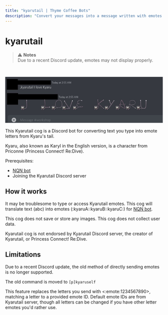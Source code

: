 ```yaml
---
title: "kyarutail | Thyme Coffee Bots"
description: "Convert your messages into a message written with emotes of Kyaru's tail. Kyaru (aka. Karyl) is a character from Princess Connect! Re:Dive."
---
```


# kyarutail

<CogHero cog="kyarutail" :desc="$frontmatter.description" />

> ⚠ **Notes**
> <br>
> Due to a recent Discord update, emotes may not display properly.

<br>

![kyarutail.jpg](./kyarutail.jpg)

This Kyarutail cog is a Discord bot for converting text you type into emote letters from Kyaru's tail.

Kyaru, also known as Karyl in the English version, is a character from Priconne (Princess Connect! Re:Dive).

Prerequisites:
- [NQN bot](https://nqn.blue)
- Joining the Kyarutail Discord server


## How it works

It may be troublesome to type or access Kyarutail emotes. This cog will translate text (abc) into emotes (:kyaruA::kyaruB::kyaruC:) for [NQN bot](https://nqn.blue).

This cog does not save or store any images. This cog does not collect user data.

Kyarutail cog is not endorsed by Kyarutail Discord server, the creator of Kyarutail, or Princess Connect! Re:Dive.


## Limitations

Due to a recent Discord update, the old method of directly sending emotes is no longer supported.

The old command is moved to `[p]kyaruself`

This feature replaces the letters you send with <:emote:1234567890>, matching a letter to a provided emote ID. Default emote IDs are from Kyarutail server, though all letters can be changed if you have other letter emotes you'd rather use.

